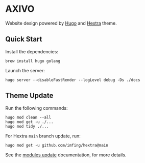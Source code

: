 # AXIVO

Website design powered by [Hugo](https://gohugo.io) and [Hextra](https://github.com/imfing/hextra) theme.

## Quick Start

Install the dependencies:

```shell
brew install hugo golang
```

Launch the server:

```shell
hugo server --disableFastRender --logLevel debug -Ds ./docs
```

## Theme Update

Run the following commands:

```shell
hugo mod clean --all
hugo mod get -u ./...
hugo mod tidy ./...
```

For Hextra `main` branch update, run:

```shell
hugo mod get -u github.com/imfing/hextra@main
```

See the [modules update](https://gohugo.io/hugo-modules/use-modules/#update-modules) documentation, for more details.
